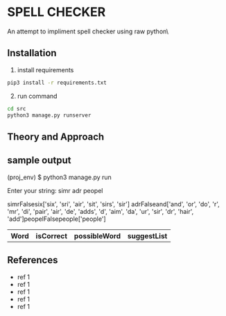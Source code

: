 # SPELL CHECKER
An attempt to impliment spell checker using raw python\

## Installation
1. install requirements
``` bash
pip3 install -r requirements.txt
```

2. run command
```bash
cd src
python3 manage.py runserver
```

## Theory and Approach


## sample output
(proj_env) $ python3 manage.py run

Enter your string: simr adr peopel

<table>
    <tr>
        <th>Word</th><th>isCorrect</th><th>possibleWord</th><th>suggestList</th>
    </tr>
    <tr>
        <tr>simr</tr><tr>False</tr><tr>six</tr><tr>['six', 'sri', 'air', 'sit', 'sirs', 'sir'] </tr>
    </tr>
    <tr>
        <tr>adr</tr><tr>False</tr><tr>and</tr><tr>['and', 'or', 'do', 'r', 'mr', 'di', 'pair', 'air', 'de', 'adds', 'd', 'aim', 'da', 'ur', 'sir', 'dr', 'hair', 'add']</tr>
    </tr>
    <tr>
        <tr>peopel</tr><tr>False</tr><tr>people</tr><tr>['people']</tr>
    </tr>
</table>

## References
- ref 1
- ref 1
- ref 1
- ref 1
- ref 1
